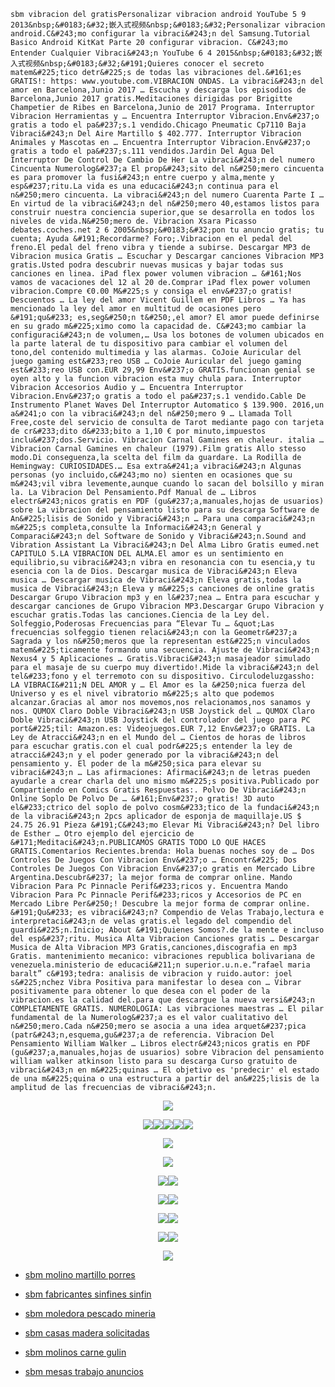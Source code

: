 
```
sbm vibracion del gratisPersonalizar vibracion android YouTube 5 9 2013&nbsp;&#0183;&#32;嵌入式视频&nbsp;&#0183;&#32;Personalizar vibracion android.C&#243;mo configurar la vibraci&#243;n del Samsung.Tutorial Basico Android KitKat Parte 20 configurar vibracion. C&#243;mo Entender Cualquier Vibraci&#243;n YouTube 6 4 2015&nbsp;&#0183;&#32;嵌入式视频&nbsp;&#0183;&#32;&#191;Quieres conocer el secreto matem&#225;tico detr&#225;s de todas las vibraciones del.&#161;es GRATIS!: https: www.youtube.com.VIBRACION ONDAS. La vibraci&#243;n del amor en Barcelona,Junio 2017 … Escucha y descarga los episodios de Barcelona,Junio 2017 gratis.Meditaciones dirigidas por Brigitte Champetier de Ribes en Barcelona,Junio de 2017 Programa. Interruptor Vibracion Herramientas y … Encuentra Interruptor Vibracion.Env&#237;o gratis a todo el pa&#237;s.1 vendido.Chicago Pneumatic Cp7110 Baja Vibraci&#243;n Del Aire Martillo $ 402.777. Interruptor Vibracion Animales y Mascotas en … Encuentra Interruptor Vibracion.Env&#237;o gratis a todo el pa&#237;s.111 vendidos.Jardin Del Agua Del Interruptor De Control De Cambio De Her La vibraci&#243;n del numero Cincuenta Numerolog&#237;a El prop&#243;sito del n&#250;mero cincuenta es para promover la fusi&#243;n entre cuerpo y alma,mente y esp&#237;ritu.La vida es una educaci&#243;n continua para el n&#250;mero cincuenta. La vibraci&#243;n del numero Cuarenta Parte I … En virtud de la vibraci&#243;n del n&#250;mero 40,estamos listos para construir nuestra conciencia superior,que se desarrolla en todos los niveles de vida.N&#250;mero de. Vibracion Xsara Picasso debates.coches.net 2 6 2005&nbsp;&#0183;&#32;pon tu anuncio gratis; tu cuenta; Ayuda &#191;Recordarme? Foro;.Vibracion en el pedal del freno.El pedal del freno vibra y tiende a subirse. Descargar MP3 de Vibracion musica Gratis … Escuchar y Descargar canciones Vibracion MP3 gratis.Usted podra descubrir nuevas musicas y bajar todas sus canciones en linea. iPad flex power volumen vibracion … &#161;Nos vamos de vacaciones del 12 al 20 de.Comprar iPad flex power volumen vibracion.Compre €0.00 M&#225;s y consiga el env&#237;o gratis! Descuentos … La ley del amor Vicent Guillem en PDF Libros … Ya has mencionado la ley del amor en multitud de ocasiones pero &#191;qu&#233; es,seg&#250;n t&#250;,el amor? El amor puede definirse en su grado m&#225;ximo como la capacidad de. C&#243;mo cambiar la configuraci&#243;n de volumen,… Usa los botones de volumen ubicados en la parte lateral de tu dispositivo para cambiar el volumen del tono,del contenido multimedia y las alarmas. CoJoie Auricular del juego gaming est&#233;reo USB … CoJoie Auricular del juego gaming est&#233;reo USB con.EUR 29,99 Env&#237;o GRATIS.funcionan genial se oyen alto y la funcion vibracion esta muy chula para. Interruptor Vibracion Accesorios Audio y … Encuentra Interruptor Vibracion.Env&#237;o gratis a todo el pa&#237;s.1 vendido.Cable De Instrumento Planet Waves Del Interruptor Automatico $ 139.900. 2016,un a&#241;o con la vibraci&#243;n del n&#250;mero 9 … Llamada Toll Free,coste del servicio de consulta de Tarot mediante pago con tarjeta de cr&#233;dito d&#233;bito a 1,10 € por minuto,impuestos inclu&#237;dos.Servicio. Vibracion Carnal Gamines en chaleur. italia … Vibracion Carnal Gamines en chaleur (1979).Film gratis Allo stesso modo.Di conseguenza,la scelta del film da guardare. La Rodilla de Hemingway: CURIOSIDADES.… Esa extra&#241;a vibraci&#243;n Algunas personas (yo incluido,c&#243;mo no) sienten en ocasiones que su m&#243;vil vibra levemente,aunque cuando lo sacan del bolsillo y miran la. La Vibracion Del Pensamiento.Pdf Manual de … Libros electr&#243;nicos gratis en PDF (gu&#237;a,manuales,hojas de usuarios) sobre La vibracion del pensamiento listo para su descarga Software de An&#225;lisis de Sonido y Vibraci&#243;n … Para una comparaci&#243;n m&#225;s completa,consulte la Informaci&#243;n General y Comparaci&#243;n del Software de Sonido y Vibraci&#243;n.Sound and Vibration Assistant La Vibraci&#243;n Del Alma Libro Gratis eumed.net CAPITULO 5.LA VIBRACION DEL ALMA.El amor es un sentimiento en equilibrio,su vibraci&#243;n vibra en resonancia con tu esencia,y tu esencia con la de Dios. Descargar musica de Vibraci&#243;n Eleva musica … Descargar musica de Vibraci&#243;n Eleva gratis,todas la musica de Vibraci&#243;n Eleva y m&#225;s canciones de online gratis Descargar Grupo Vibracion mp3 y en l&#237;nea … Entra para escuchar y descargar canciones de Grupo Vibracion MP3.Descargar Grupo Vibracion y escuchar gratis.Todas las canciones.Ciencia de la Ley del. Solfeggio,Poderosas Frecuencias para “Elevar Tu … &quot;Las frecuencias solfeggio tienen relaci&#243;n con la Geometr&#237;a Sagrada y los n&#250;meros que la representan est&#225;n vinculados matem&#225;ticamente formando una secuencia. Ajuste de Vibraci&#243;n Nexus4 y 5 Aplicaciones … Gratis.Vibraci&#243;n masajeador simulado para el masaje de su cuerpo muy divertido!.Mide la vibraci&#243;n del tel&#233;fono y el terremoto con su dispositivo. Circulodeluzgassho: LA VIBRACI&#211;N DEL AMOR y … El Amor es la &#250;nica fuerza del Universo y es el nivel vibratorio m&#225;s alto que podemos alcanzar.Gracias al amor nos movemos,nos relacionamos,nos sanamos y nos. QUMOX Claro Doble Vibraci&#243;n USB Joystick del … QUMOX Claro Doble Vibraci&#243;n USB Joystick del controlador del juego para PC port&#225;til: Amazon.es: Videojuegos.EUR 7,12 Env&#237;o GRATIS. La Ley de Atracci&#243;n en el Mundo del … Cientos de horas de libros para escuchar gratis.con el cual podr&#225;s entender la ley de atracci&#243;n y el poder generado por la vibraci&#243;n del pensamiento y. El poder de la m&#250;sica para elevar su vibraci&#243;n … Las afirmaciones: Afirmaci&#243;n de letras pueden ayudarle a crear charla del uno mismo m&#225;s positiva.Publicado por Compartiendo en Comics Gratis Respuestas:. Polvo De Vibraci&#243;n Online Soplo De Polvo De … &#161;Env&#237;o gratis! 3D auto el&#233;ctrico del soplo de polvo cosm&#233;tico de la fundaci&#243;n de la vibraci&#243;n 2pcs aplicador de esponja de maquillaje.US $ 24.75 26.91 Pieza &#191;C&#243;mo Elevar Mi Vibraci&#243;n? Del libro de Esther … Otro ejemplo del ejercicio de &#171;Meditaci&#243;n.PUBLICAMOS GRATIS TODO LO QUE HACES GRATIS.Comentarios Recientes.brenda: Hola buenas noches soy de … Dos Controles De Juegos Con Vibracion Env&#237;o … Encontr&#225; Dos Controles De Juegos Con Vibracion Env&#237;o gratis en Mercado Libre Argentina.Descubr&#237; la mejor forma de comprar online. Mando Vibracion Para Pc Pinnacle Perif&#233;ricos y. Encuentra Mando Vibracion Para Pc Pinnacle Perif&#233;ricos y Accesorios de PC en Mercado Libre Per&#250;! Descubre la mejor forma de comprar online. &#191;Qu&#233; es vibraci&#243;n? Compendio de Velas Trabajo,lectura e interpretaci&#243;n de velas gratis.el legado del compendio del guardi&#225;n.Inicio; About &#191;Quienes Somos?.de la mente e incluso del esp&#237;ritu. Musica Alta Vibracion Canciones gratis … Descargar Musica de Alta Vibracion MP3 Gratis,canciones,discografia en mp3 Gratis. mantenimiento mecanico: vibraciones republica bolivariana de venezuela.ministerio de educaci&#211;n superior.u.n.e.“rafael maria baralt” c&#193;tedra: analisis de vibracion y ruido.autor: joel s&#225;nchez Vibra Positiva para manifestar lo desea con … Vibrar positivamente para obtener lo que desea con el poder de la vibracion.es la calidad del.para que descargue la nueva versi&#243;n COMPLETAMENTE GRATIS. NUMEROLOGIA: Las vibraciones maestras … El pilar fundamental de la Numerolog&#237;a es el valor cualitativo del n&#250;mero.Cada n&#250;mero se asocia a una idea arquet&#237;pica (patr&#243;n,esquema,gu&#237;a de referencia. Vibracion Del Pensamiento William Walker … Libros electr&#243;nicos gratis en PDF (gu&#237;a,manuales,hojas de usuarios) sobre Vibracion del pensamiento william walker atkinson listo para su descarga Curso gratuito de vibraci&#243;n en m&#225;quinas … El objetivo es 'predecir' el estado de una m&#225;quina o una estructura a partir del an&#225;lisis de la amplitud de las frecuencias de vibraci&#243;n. 
```

<div align="center">

<a href="https://es-crusher.shibang-china.com/github&k=sbm+vibracion+del+gratis"><img src="https://static.shibang-china.com/es/crusher/logo.jpg"></a>

<a href="https://es-crusher.shibang-china.com/github&k=sbm+vibracion+del+gratis"><img src="https://static.shibang-china.com/es/crusher/index.jpg"></a><a href="https://es-crusher.shibang-china.com/material.htmlgithub&k=sbm+vibracion+del+gratis"><img src="https://static.shibang-china.com/es/crusher/material.jpg"></a><a href="https://es-crusher.shibang-china.com/application.htmlgithub&k=sbm+vibracion+del+gratis"><img src="https://static.shibang-china.com/es/crusher/application.jpg"></a><a href="https://es-crusher.shibang-china.com/aboutus.htmlgithub&k=sbm+vibracion+del+gratis"><img src="https://static.shibang-china.com/es/crusher/aboutus.jpg"></a><a href="https://es-crusher.shibang-china.com/contact.htmlgithub&k=sbm+vibracion+del+gratis"><img src="https://static.shibang-china.com/es/crusher/contact.jpg"></a>

<a href="https://es-crusher.shibang-china.com/github&k=sbm+vibracion+del+gratis"><img src="https://static.shibang-china.com/es/crusher/banner.jpg"></a>

<a href="https://swt.shibang-china.com/github&k=sbm+vibracion+del+gratis"><img src="https://static.shibang-china.com/es/crusher/text.jpg"></a>

<a href="https://swt.shibang-china.com/github&k=sbm+vibracion+del+gratis"><img src="https://static.shibang-china.com/es/crusher/chat.jpg"></a><a href="https://es-crusher.shibang-china.com/contact.htmlgithub&k=sbm+vibracion+del+gratis"><img src="https://static.shibang-china.com/es/crusher/message.jpg"></a>

<a href="https://es-crusher.shibang-china.com/products/pe.htmlgithub&k=sbm+vibracion+del+gratis"><img src="https://static.shibang-china.com/es/crusher/pe.jpg"></a><a href="https://es-crusher.shibang-china.com/products/pf.htmlgithub&k=sbm+vibracion+del+gratis"><img src="https://static.shibang-china.com/es/crusher/pf.jpg"></a>

<a href="https://es-crusher.shibang-china.com/products/hpt.htmlgithub&k=sbm+vibracion+del+gratis"><img src="https://static.shibang-china.com/es/crusher/hpt.jpg"></a><a href="https://es-crusher.shibang-china.com/products/vsi.htmlgithub&k=sbm+vibracion+del+gratis"><img src="https://static.shibang-china.com/es/crusher/vsi.jpg"></a>

<a href="https://es-crusher.shibang-china.com/products/klv.htmlgithub&k=sbm+vibracion+del+gratis"><img src="https://static.shibang-china.com/es/crusher/klv.jpg"></a><a href="https://es-crusher.shibang-china.com/products/portable.htmlgithub&k=sbm+vibracion+del+gratis"><img src="https://static.shibang-china.com/es/crusher/portable.jpg"></a>

<a href="https://swt.shibang-china.com/github&k=sbm+vibracion+del+gratis"><img src="https://static.shibang-china.com/es/crusher/case.jpg"></a>

</div>


* [sbm molino martillo porres](sbm%20molino%20martillo%20porres.md)

* [sbm fabricantes sinfines sinfin](sbm%20fabricantes%20sinfines%20sinfin.md)

* [sbm moledora pescado mineria](sbm%20moledora%20pescado%20mineria.md)

* [sbm casas madera solicitadas](sbm%20casas%20madera%20solicitadas.md)

* [sbm molinos carne gulin](sbm%20molinos%20carne%20gulin.md)

* [sbm mesas trabajo anuncios](sbm%20mesas%20trabajo%20anuncios.md)